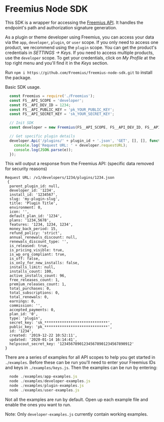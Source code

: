 # Freemius Node SDK
This SDK is a wrapper for accessing the [Freemius API](https://freemius.docs.apiary.io/). It handles the endpoint's path and authorization signature generation.

As a plugin or theme developer using Freemius, you can access your data via the `app`, `developer`, `plugin`, or `user` scope. 
If you only need to access one product, we recommend using the `plugin` scope. You can get the product's credentials in *SETTINGS -> Keys*.
If you need to access multiple products, use the `developer` scope. To get your credentials, click on *My Profile* at the top right menu and you'll find it in the *Keys* section.

Run `npm i https://github.com/Freemius/freemius-node-sdk.git` to install the package.

Basic SDK usage.

```javascript
  const Freemius = require('./Freemius');
  const FS__API_SCOPE = 'developer';
  const FS__API_DEV_ID = 1234;
  const FS__API_PUBLIC_KEY = 'pk_YOUR_PUBLIC_KEY';
  const FS__API_SECRET_KEY = 'sk_YOUR_SECRET_KEY';

  // Init SDK
  const developer = new Freemius(FS__API_SCOPE, FS__API_DEV_ID, FS__API_PUBLIC_KEY, FS__API_SECRET_KEY);

  // Get specific plugin details
  developer.Api('/plugins/' + plugin_id + '.json', 'GET', [], [], function (e) {
    console.log('Request URL: ' + developer.requestURL);
    console.log(JSON.parse(e));
  });
```

This will output a response from the Freemius API: (specific data removed for security reasons)

```
Request URL: /v1/developers/1234/plugins/1234.json
 {
  parent_plugin_id: null,
  developer_id: '1234',
  install_id: '1234567',
  slug: 'my-plugin-slug',
  title: 'Plugin Title',
  environment: 0,
  icon: '',
  default_plan_id: '1234',
  plans: '1234,5678',
  features: '1234, 1234, 1234',
  money_back_period: 15,
  refund_policy: 'strict',
  annual_renewals_discount: null,
  renewals_discount_type: '',
  is_released: true,
  is_pricing_visible: true,
  is_wp_org_compliant: true,
  is_off: false,
  is_only_for_new_installs: false,
  installs_limit: null,
  installs_count: 100,
  active_installs_count: 96,
  free_releases_count: 1,
  premium_releases_count: 1,
  total_purchases: 0,
  total_subscriptions: 0,
  total_renewals: 0,
  earnings: 0,
  commission: '',
  accepted_payments: 0,
  plan_id: '0',
  type: 'plugin',
  secret_key: 'sk_*****************************',
  public_key: 'pk_*****************************',
  id: '1234',
  created: '2019-12-22 10:52:11',
  updated: '2020-01-14 16:14:41',
  helpscout_secret_key: '123456789012345678901234567890912'
}
```

There are a series of examples for all API scopes to help you get started in `./examples`. Before these can be run you'll need to enter your Freemius IDs and keys in `./examples/keys.js`. Then the examples can be run by entering:

```javascript
  node ./examples/app-examples.js
  node ./examples/developer-examples.js
  node ./examples/plugin-examples.js
  node ./examples/user-examples.js
```

Not all the examples are run by default. Open up each example file and enable the ones you want to run.

Note: Only `developer-examples.js` currently contain working examples.
